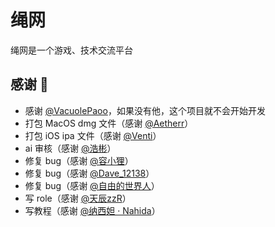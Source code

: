 # 绳网

绳网是一个游戏、技术交流平台

## 感谢 🙏

- 感谢 [@VacuolePaoo](https://github.com/VacuolePaoo)，如果没有他，这个项目就不会开始开发
- 打包 MacOS dmg 文件（感谢 [@Aetherr](https://github.com/AetherLude)）
- 打包 iOS ipa 文件（感谢 [@Venti](https://github.com/Yizakl)）
- ai 审核（感谢 [@浩彬](https://github.com/HKLHaoBin)）
- 修复 bug（感谢 [@容小狸](https://github.com/rong-xiaoli)）
- 修复 bug（感谢 [@Dave_12138](https://github.com/Dave-12138)）
- 修复 bug（感谢 [@自由的世界人](https://github.com/Pleasurecruise)）
- 写 role（感谢 [@天辰zzR](https://github.com/nostalgiatan)）
- 写教程（感谢 [@纳西妲 · Nahida](https://github.com/Buer-Nahida)）

